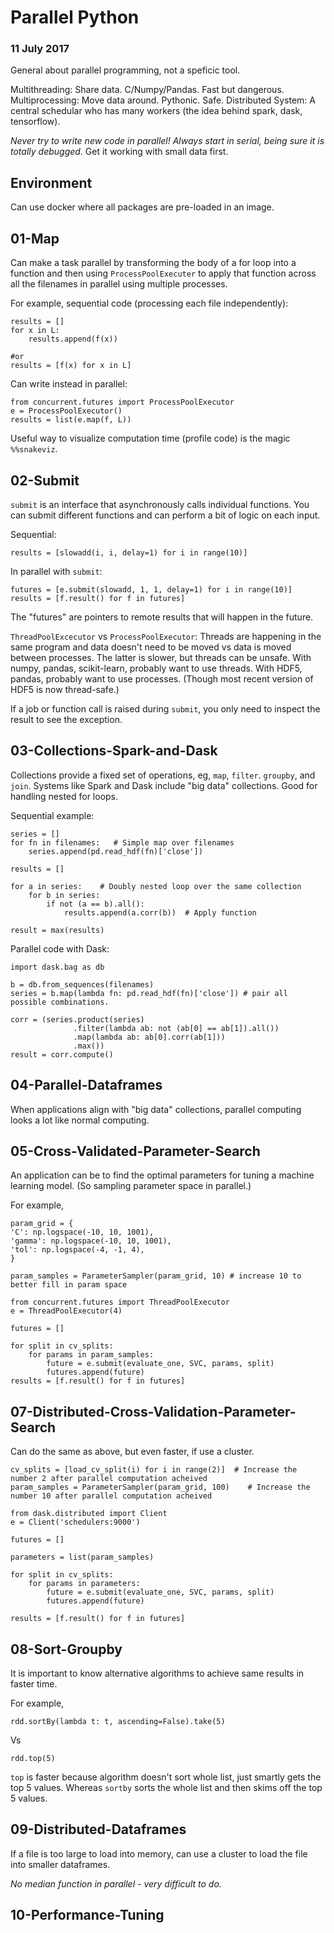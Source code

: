 # Parallel Python
### 11 July 2017

General about parallel programming, not a speficic tool.

Multithreading: Share data. C/Numpy/Pandas. Fast but dangerous.
Multiprocessing: Move data around. Pythonic. Safe.
Distributed System: A central schedular who has many workers (the idea behind spark, dask, tensorflow). 

*Never try to write new code in parallel! Always start in serial, being sure it is totally debugged.*  Get it working with small data first.

## Environment

Can use docker where all packages are pre-loaded in an image. 


## 01-Map

Can make a task parallel by transforming the body of a for loop into a function and then using `ProcessPoolExecuter` to apply that function across all the filenames in parallel using multiple processes.

For example, sequential code (processing each file independently):

	results = []
	for x in L:
		results.append(f(x))

	#or
	results = [f(x) for x in L]

Can write instead in parallel:

	from concurrent.futures import ProcessPoolExecutor
	e = ProcessPoolExecutor()
	results = list(e.map(f, L))

Useful way to visualize computation time (profile code) is the magic `%%snakeviz`.

## 02-Submit

`submit` is an interface that asynchronously calls individual functions. You can submit different functions and can perform a bit of logic on each input.

Sequential:
	
	results = [slowadd(i, i, delay=1) for i in range(10)]

In parallel with `submit`:

	futures = [e.submit(slowadd, 1, 1, delay=1) for i in range(10)]
	results = [f.result() for f in futures]

The "futures" are pointers to remote results that will happen in the future. 

`ThreadPoolExcecutor` vs `ProcessPoolExecutor`: Threads are happening in the same program and data doesn't need to be moved vs data is moved between processes. The latter is slower, but threads can be unsafe. With numpy, pandas, scikit-learn, probably want to use threads. With HDF5, pandas, probably want to use processes. (Though most recent version of HDF5 is now thread-safe.)

If a job or function call is raised during `submit`, you only need to inspect the result to see the exception.


## 03-Collections-Spark-and-Dask

Collections provide a fixed set of operations, eg, `map`, `filter`. `groupby`, and `join`.  Systems like Spark and Dask include "big data" collections. Good for handling nested for loops.

Sequential example:

	series = []
	for fn in filenames:   # Simple map over filenames
    	series.append(pd.read_hdf(fn)['close'])

	results = []

	for a in series:    # Doubly nested loop over the same collection
    	for b in series:  
        	if not (a == b).all():     
            	results.append(a.corr(b))  # Apply function

	result = max(results)

Parallel code with Dask:

	import dask.bag as db

	b = db.from_sequences(filenames)
	series = b.map(lambda fn: pd.read_hdf(fn)['close']) # pair all possible combinations.

	corr = (series.product(series)
				  .filter(lambda ab: not (ab[0] == ab[1]).all())
				  .map(lambda ab: ab[0].corr(ab[1]))
				  .max())
	result = corr.compute()

## 04-Parallel-Dataframes

When applications align with "big data" collections, parallel computing looks a lot like normal computing.


## 05-Cross-Validated-Parameter-Search

An application can be to find the optimal parameters for tuning a machine learning model.  (So sampling parameter space in parallel.)

For example,

	param_grid = {
    'C': np.logspace(-10, 10, 1001),
    'gamma': np.logspace(-10, 10, 1001),
    'tol': np.logspace(-4, -1, 4),
	}

	param_samples = ParameterSampler(param_grid, 10) # increase 10 to better fill in param space

	from concurrent.futures import ThreadPoolExecutor
	e = ThreadPoolExecutor(4)

	futures = []

	for split in cv_splits:
		for params in param_samples:
			future = e.submit(evaluate_one, SVC, params, split)
			futures.append(future)
	results = [f.result() for f in futures]

## 07-Distributed-Cross-Validation-Parameter-Search

Can do the same as above, but even faster, if use a cluster. 

	cv_splits = [load_cv_split(i) for i in range(2)]  # Increase the number 2 after parallel computation acheived
	param_samples = ParameterSampler(param_grid, 100)    # Increase the number 10 after parallel computation acheived

	from dask.distributed import Client
	e = Client('schedulers:9000')

	futures = []

	parameters = list(param_samples)

	for split in cv_splits:
		for params in parameters:
			future = e.submit(evaluate_one, SVC, params, split)
			futures.append(future)

	results = [f.result() for f in futures]

## 08-Sort-Groupby

It is important to know alternative algorithms to achieve same results in faster time.  

For example, 

	rdd.sortBy(lambda t: t, ascending=False).take(5)

Vs

	rdd.top(5) 

`top` is faster because algorithm doesn't sort whole list, just smartly gets the top 5 values. Whereas `sortby` sorts the whole list and then skims off the top 5 values.


## 09-Distributed-Dataframes

If a file is too large to load into memory, can use a cluster to load the file into smaller dataframes. 

*No median function in parallel - very difficult to do.*

## 10-Performance-Tuning


